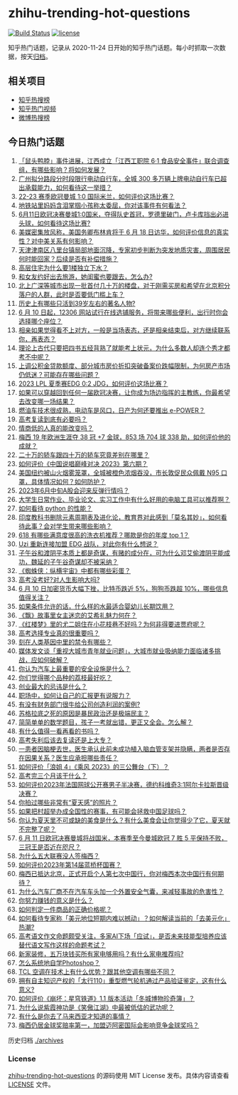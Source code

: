 # zhihu-trending-hot-questions

[![Build Status](https://github.com/justjavac/zhihu-trending-hot-questions/workflows/ci/badge.svg?branch=master)](https://github.com/justjavac/zhihu-trending-hot-questions/actions)
[![license](https://img.shields.io/github/license/justjavac/zhihu-trending-hot-questions)](https://github.com/justjavac/zhihu-trending-hot-questions/blob/master/LICENSE)

知乎热门话题，记录从 2020-11-24
日开始的知乎热门话题。每小时抓取一次数据，按天[归档](./archives)。

## 相关项目

- [知乎热搜榜](https://github.com/justjavac/zhihu-trending-top-search)
- [知乎热门视频](https://github.com/justjavac/zhihu-trending-hot-video)
- [微博热搜榜](https://github.com/justjavac/weibo-trending-hot-search)

## 今日热门话题

<!-- BEGIN -->
<!-- 最后更新时间 Sun Jun 11 2023 06:16:29 GMT+0800 (China Standard Time) -->

1. [「鼠头鸭脖」事件进展，江西成立「江西工职院 6·1 食品安全事件」联合调查组，有哪些影响？将如何发展？](https://www.zhihu.com/question/605866370)
1. [广州拟分路段分时段限行电动自行车，全城 300 多万辆上牌电动自行车已超出承载能力，如何看待这一举措？](https://www.zhihu.com/question/605885428)
1. [22-23 赛季欧冠曼城 1:0 国际米兰，如何评价这场比赛？](https://www.zhihu.com/question/605952777)
1. [地铁站里妈妈含泪掌掴小孩称太委屈，你对该事件有何看法？](https://www.zhihu.com/question/605107870)
1. [6月11日欧冠决赛曼城1:0国米，夺得队史首冠，罗德里破门，卢卡库挡出必进头球，如何看待这场比赛?](https://www.zhihu.com/question/605958560)
1. [美媒密集放风称，美国务卿布林肯将于 6 月 18 日访华，如何评价信息的真实性？对中美关系有何影响？](https://www.zhihu.com/question/605841889)
1. [天津津南区八里台镇局部地面沉降，专家初步判断为突发地质灾害，周围居民何时能回家？后续是否有补偿措施？](https://www.zhihu.com/question/605551160)
1. [高层住宅为什么要1楼独立下水？](https://www.zhihu.com/question/605398328)
1. [和女友约好出去旅游，她闺蜜也要跟去，怎么办?](https://www.zhihu.com/question/602584344)
1. [北上广深等城市出现一批首付几十万的楼盘，对于刚需买房和希望在北京积分落户的人群，此时是否要低门槛上车？](https://www.zhihu.com/question/605671771)
1. [历史上有哪些只活到39岁左右的著名人物?](https://www.zhihu.com/question/605603855)
1. [6 月 10 日起，12306 网站试行在线选铺服务，将带来哪些便利，出行时你会选择哪个座位？](https://www.zhihu.com/question/605812479)
1. [相亲如果觉得看不上对方，一般是当场表态，还是相亲结束后，对方继续联系你，再表态？](https://www.zhihu.com/question/594918138)
1. [理论上古代只要把四书五经背熟了就能考上状元，为什么多数人却连个秀才都考不中呢？](https://www.zhihu.com/question/599169937)
1. [上调公积金贷款额度、部分城市房价折扣突破备案价跌幅限制，为何房产市场仍低迷？可能存在哪些问题？](https://www.zhihu.com/question/605669546)
1. [2023 LPL 夏季赛EDG 0:2 JDG，如何评价这场比赛？](https://www.zhihu.com/question/605852235)
1. [如果可以穿越回到任何一届欧冠决赛，让你成为场边指挥的主教练，你最希望去改变哪一场结果？](https://www.zhihu.com/question/605814592)
1. [燃油车技术很成熟，电动车是风口，日产为何还要推出 e-POWER？](https://www.zhihu.com/question/523902681)
1. [高考复读到底有必要吗？](https://www.zhihu.com/question/605208715)
1. [情商低的人真的能改变吗？](https://www.zhihu.com/question/363225180)
1. [梅西 19 年欧洲生涯夺 38 冠 +7 金球，853 场 704 球 338 助，如何评价他的成就？](https://www.zhihu.com/question/605418099)
1. [二十万的轿车跟四十万的轿车究竟差别在哪里？](https://www.zhihu.com/question/343791192)
1. [如何评价《中国说唱巅峰对决 2023》第六期？](https://www.zhihu.com/question/605865885)
1. [美国纽约被山火烟雾笼罩，全城被橙色浓烟吞没，市长敦促民众佩戴 N95 口罩，具体情况如何？如何防护？](https://www.zhihu.com/question/605469305)
1. [2023年6月中旬A股会迎来反弹行情吗？](https://www.zhihu.com/question/605743721)
1. [大学生日常作业、毕业论文、实习工作中有什么好用的电脑工具可以推荐啊？](https://www.zhihu.com/question/603791787)
1. [如何看待 python 的性能？](https://www.zhihu.com/question/40393531)
1. [印度教科书删除元素周期表及进化论，教育界对此感到「莫名其妙」，如何看待此事？会对学生带来哪些影响？](https://www.zhihu.com/question/604386757)
1. [618 有哪些满意度很高的洗衣机推荐？哪款是你的年度 top 1？](https://www.zhihu.com/question/605822304)
1. [Uzi 重新连接加盟 EDG 战队，对此你有什么想说？](https://www.zhihu.com/question/605850971)
1. [子午谷和渡阴平本质上都是奇谋，有赌的成分在，可为什么邓艾偷渡阴平能成功，魏延的子午谷奇谋却不被采纳？](https://www.zhihu.com/question/605067693)
1. [《蜘蛛侠：纵横宇宙》中都有哪些彩蛋？](https://www.zhihu.com/question/604283961)
1. [高考没考好?对人生影响大吗?](https://www.zhihu.com/question/600983037)
1. [6 月 10 日加密货币大幅下挫，比特币跌近 5%，狗狗币跌超 10%，哪些信息值得关注？](https://www.zhihu.com/question/605851434)
1. [如果条件允许的话，什么样的水最适合婴幼儿长期饮用？](https://www.zhihu.com/question/598238142)
1. [《飘》故事里女主迷恋的艾希礼魅力何在？](https://www.zhihu.com/question/266658398)
1. [《红楼梦》里的尤二姐住在小花枝巷不好吗？为何非得要进贾府呢？](https://www.zhihu.com/question/598365615)
1. [高考选择专业真的很重要吗？](https://www.zhihu.com/question/604952508)
1. [刻在人类基因中里的禁令有哪些？](https://www.zhihu.com/question/602124752)
1. [媒体发文谈「重视大城市青年就业问题」，大城市就业吸纳能力面临诸多挑战，应如何破解？](https://www.zhihu.com/question/605838195)
1. [你认为汽车上最重要的安全设施是什么？](https://www.zhihu.com/question/605835915)
1. [你们觉得哪个品种的荔枝最好吃？](https://www.zhihu.com/question/403457358)
1. [创业最大的忌讳是什么？](https://www.zhihu.com/question/538028326)
1. [职场中，如何让自己的汇报更有说服力？](https://www.zhihu.com/question/604901889)
1. [有没有财务部门很牛给公司创造利润的案例?](https://www.zhihu.com/question/598621425)
1. [苏格拉底之死的原因是暴民政治还是极端民主？](https://www.zhihu.com/question/47158468)
1. [简简单单的数学题目，孩子一考就出错，更正又全会。怎么解？](https://www.zhihu.com/question/604407050)
1. [有什么值得一看再看的书吗？](https://www.zhihu.com/question/309005056)
1. [高考失利后该去复读还是上大专？](https://www.zhihu.com/question/600745199)
1. [一患者因脑梗去世，医生承认此前未成功植入脑血管支架并隐瞒，两者是否存在因果关系？医生应承担哪些责任？](https://www.zhihu.com/question/605823854)
1. [如何评价「浪姐 4」《乘风 2023》的三公舞台（下）？](https://www.zhihu.com/question/605830331)
1. [高考完三个月该干什么？](https://www.zhihu.com/question/605838251)
1. [如何评价2023年法国网球公开赛男子半决赛，德约科维奇3:1阿尔卡拉斯晋级决赛？](https://www.zhihu.com/question/605785387)
1. [你拍过哪些非常有“夏天感”的照片？](https://www.zhihu.com/question/395433195)
1. [如果把村超举办成全国性的赛事，有可能会拯救中国足球吗？](https://www.zhihu.com/question/605443065)
1. [你认为夏天里不可或缺的美食是什么？有什么美食会让你觉得少了它，夏天就不完整了呢？](https://www.zhihu.com/question/605455473)
1. [6 月 11 日欧冠决赛曼城将战国米，本赛季至今曼城欧冠 7 胜 5 平保持不败，三冠王是否近在咫尺？](https://www.zhihu.com/question/605740115)
1. [为什么五大联赛没人签梅西？](https://www.zhihu.com/question/604995546)
1. [如何评价2023年第14届蓝桥杯国赛？](https://www.zhihu.com/question/605664650)
1. [梅西已抵达北京，正式开启个人第七次中国行，你对梅西本次中国行有何期待？](https://www.zhihu.com/question/605817048)
1. [为什么汽车厂商不在汽车车头加一个外置安全气囊，来减轻事故的危害性？](https://www.zhihu.com/question/23913564)
1. [你努力赚钱的意义是什么？](https://www.zhihu.com/question/599464402)
1. [如何判定一件商品的正确价格呢？](https://www.zhihu.com/question/605703106)
1. [如何看待专家称「美元地位短期内难以撼动」？如何解读当前的「去美元化」热潮?](https://www.zhihu.com/question/605619387)
1. [高考语文作文命题颇受关注，多家AI下场「应试」，是否未来技能型培养应该替代语文写作这样的命题考试？](https://www.zhihu.com/question/605495501)
1. [新家装修，五万块钱买所有家电够用吗？有什么家电推荐吗?](https://www.zhihu.com/question/422156610)
1. [怎么系统地自学Photoshop？](https://www.zhihu.com/question/62211230)
1. [TCL 空调在技术上有什么优势？跟其他空调有哪些不同？](https://www.zhihu.com/question/605708353)
1. [拥有自主知识产权的「太行110」重型燃气轮机通过产品验证鉴定，这有什么意义?](https://www.zhihu.com/question/605034966)
1. [如何评价《崩坏：星穹铁道》1.1 版本活动「冬城博物珍奇簿」？](https://www.zhihu.com/question/605662846)
1. [为什么说紫霞神功是《笑傲江湖》中最被低估的武功呢？](https://www.zhihu.com/question/496127391)
1. [有什么是你去了马来西亚才知道的事情？](https://www.zhihu.com/question/294912886)
1. [梅西仍居金球奖赔率第一，加盟迈阿密国际会影响竞争金球奖吗？](https://www.zhihu.com/question/605614437)

<!-- END -->

历史归档 [./archives](./archives)

### License

[zhihu-trending-hot-questions](https://github.com/justjavac/zhihu-trending-hot-questions)
的源码使用 MIT License 发布。具体内容请查看 [LICENSE](./LICENSE) 文件。
